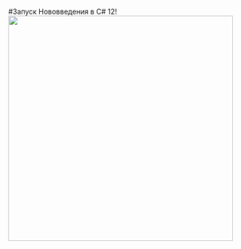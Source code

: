 #Запуск Нововведения в C# 12!
<br>
<img src='https://github.com/Maksim9056/Innovations_in_C-_12/assets/108364585/1da9ac77-06ab-472b-a756-8d16cc5991ac' width="450" />
</br>
